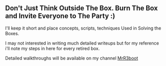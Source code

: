 Don't Just Think Outside The Box. Burn The Box and Invite Everyone to The Party :)
-----------------------------------------------------------------------------------

I'll keep it short and place concepts, scripts, techniques Used in Solving the Boxes.

I may not interested in writing much detailed writeups but for my reference i'll note my steps in here for every retired box.

Detailed walkthroughs will be available on my channel [MrR3boot](https://www.youtube.com/channel/UCW7iWOd3v1nYb-wgECvSF8w)
